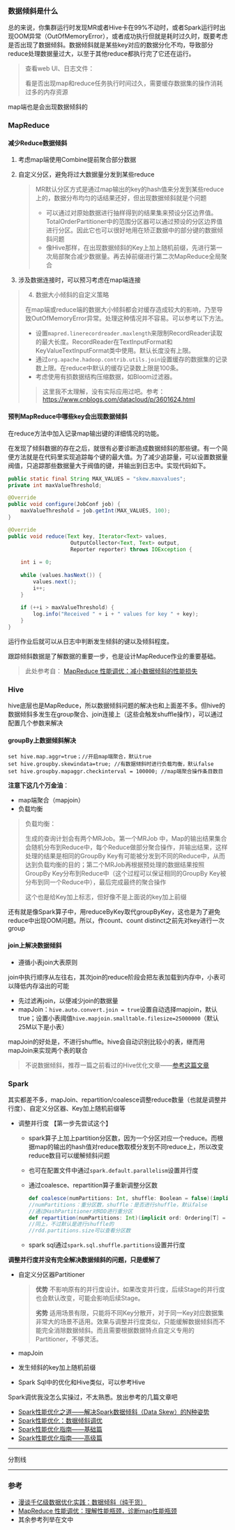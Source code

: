 ### 数据倾斜是什么

总的来说，你集群运行时发现MR或者Hive卡在99%不动时，或者Spark运行时出现OOM异常（OutOfMemoryError），或者成功执行但就是耗时过久时，既要考虑是否出现了数据倾斜。数据倾斜就是某些key对应的数据分化不均，导致部分reduce处理数据量过大，以至于其他reduce都执行完了它还在运行。

> 查看web UI、日志文件：
>
> 看是否出现map和reduce任务执行时间过久，需要缓存数据集的操作消耗过多的内存资源

map端也是会出现数据倾斜的

### MapReduce

#### 减少Reduce数据倾斜

1. 考虑map端使用Combine提前聚合部分数据

2. 自定义分区，避免将过大数据量分发到某些reduce

   > MR默认分区方式是通过map输出的key的hash值来分发到某些reduce上的，数据分布均匀的话结果还好，但出现数据倾斜就是个问题
   >
   > - 可以通过对原始数据进行抽样得到的结果集来预设分区边界值。TotalOrderPartitioner中的范围分区器可以通过预设的分区边界值进行分区。因此它也可以很好地用在矫正数据中的部分键的数据倾斜问题
   > - 像Hive那样，在出现数据倾斜的Key上加上随机前缀，先进行第一次局部聚合减少数据量。再去掉前缀进行第二次MapReduce全局聚合

3. 涉及数据连接时，可以预习考虑在map端连接

> 4. 数据大小倾斜的自定义策略
>
> 在map端或reduce端的数据大小倾斜都会对缓存造成较大的影响，乃至导致OutOfMemoryError异常。处理这种情况并不容易。可以参考以下方法。
>
> - 设置`mapred.linerecordreader.maxlength`来限制RecordReader读取的最大长度。RecordReader在TextInputFormat和KeyValueTextInputFormat类中使用。默认长度没有上限。
> - 通过`org.apache.hadoop.contrib.utils.join`设置缓存的数据集的记录数上限。在reduce中默认的缓存记录数上限是100条。
> - 考虑使用有损数据结构压缩数据，如Bloom过滤器。
>
> > 这里我不太理解，没有实际应用过吧。参考：<https://www.cnblogs.com/datacloud/p/3601624.html>

#### 预判MapReduce中哪些key会出现数据倾斜

在reduce方法中加入记录map输出键的详细情况的功能。



在发现了倾斜数据的存在之后，就很有必要诊断造成数据倾斜的那些键。有一个简便方法就是在代码里实现追踪每个键的最大值。为了减少追踪量，可以设置数据量阀值，只追踪那些数据量大于阀值的键，并输出到日志中。实现代码如下。

```java
public static final String MAX_VALUES = "skew.maxvalues";
private int maxValueThreshold;

@Override
public void configure(JobConf job) {
    maxValueThreshold = job.getInt(MAX_VALUES, 100);
}

@Override
public void reduce(Text key, Iterator<Text> values,
                    OutputCollector<Text, Text> output, 
                    Reporter reporter) throws IOException {
                    
    int i = 0;
    
    while (values.hasNext()) {
        values.next();
        i++;
    }
    
    if (++i > maxValueThreshold) {
        log.info("Received " + i + " values for key " + key);
    }
}
```

运行作业后就可以从日志中判断发生倾斜的键以及倾斜程度。

跟踪倾斜数据是了解数据的重要一步，也是设计MapReduce作业的重要基础。

>  此处参考自： [MapReduce 性能调优：减小数据倾斜的性能损失](https://www.cnblogs.com/datacloud/p/3601624.html)

### Hive

hive底层也是MapReduce，所以数据倾斜问题的解决也和上面差不多。但hive的数据倾斜多发生在group聚合、join连接上（这些会触发shuffle操作），可以通过配置几个参数来解决

#### groupBy上数据倾斜解决

```
set hive.map.aggr=true；//开启map端聚合，默认true
set hive.groupby.skewindata=true; //有数据倾斜时进行负载均衡，默认false
set hive.groupby.mapaggr.checkinterval = 100000; //map端聚合操作条目数目
```

**注意下这几个万金油**：

- map端聚合（mapjoin）
- 负载均衡

> 负载均衡：
>
> 生成的查询计划会有两个MRJob。第一个MRJob 中，Map的输出结果集合会随机分布到Reduce中，每个Reduce做部分聚合操作，并输出结果，这样处理的结果是相同的GroupBy Key有可能被分发到不同的Reduce中，从而达到负载均衡的目的；第二个MRJob再根据预处理的数据结果按照GroupBy Key分布到Reduce中（这个过程可以保证相同的GroupBy Key被分布到同一个Reduce中），最后完成最终的聚合操作
>
> 
>
> 这个也是给Key加上标志，但好像不是上面说的key加上前缀

还有就是像Spark算子中，用reduceByKey取代groupByKey，这也是为了避免reduce中出现OOM问题。所以，作count、count distinct之前先对key进行一次group

#### join上解决数据倾斜

- 遵循小表join大表原则

join中执行顺序从左往右，其次join的reduce阶段会把左表加载到内存中，小表可以降低内存溢出的可能

- 先过滤再join，以便减少join的数据量
- mapJoin：`hive.auto.convert.join = true`设置自动选择mapjoin，默认true；设置小表阈值`hive.mapjoin.smalltable.filesize=25000000`（默认25M以下是小表）

mapJoin的好处是，不进行shuffle。hive会自动识别比较小的表，继而用mapJoin来实现两个表的联合



> 不说数据倾斜，推荐一篇之前看过的Hive优化文章——[参考这篇文章](https://blog.csdn.net/MrLevo520/article/details/76339075)

### Spark

其实都差不多，mapJoin、repartition/coalesce调整reduce数量（也就是调整并行度）、自定义分区器、Key加上随机前缀等



- 调整并行度	【第一步先尝试这个】

  - spark算子上加上partition分区数，因为一个分区对应一个reduce。而根据map的输出的hash值对reduce数取模分发到不同reduce上，所以改变reduce数目可以缓解倾斜问题

  - 也可在配置文件中通过`spark.default.parallelism`设置并行度

  - 通过coalesce、repartition算子重新调整分区数

    ```scala
    def coalesce(numPartitions: Int, shuffle: Boolean = false)(implicit ord: Ordering[T] = null): RDD[T]
    //numPartitions：重分区数，shuffle：是否进行shuffle，默认false
    //通过HashPartitioner对RDD进行重分区
    def repartition(numPartitions: Int)(implicit ord: Ordering[T] = null): RDD[T]
    //同上，不过默认是进行shuffle的
    //rdd.partitions.size可以查看分区数
    ```

    

  - spark sql通过`spark.sql.shuffle.partitions`设置并行度

**调整并行度并没有完全解决数据倾斜的问题，只是缓解了**

- 自定义分区器Partitioner

  > **优势**
  > 不影响原有的并行度设计。如果改变并行度，后续Stage的并行度也会默认改变，可能会影响后续Stage。
  >
  > **劣势**
  > 适用场景有限，只能将不同Key分散开，对于同一Key对应数据集非常大的场景不适用。效果与调整并行度类似，只能缓解数据倾斜而不能完全消除数据倾斜。而且需要根据数据特点自定义专用的Partitioner，不够灵活。

- mapJoin

- 发生倾斜的key加上随机前缀

- Spark Sql中的优化和Hive类似，可以参考Hive

Spark调优我没怎么实操过，不太熟悉。放出参考的几篇文章吧

- [Spark性能优化之道——解决Spark数据倾斜（Data Skew）的N种姿势](<http://www.jasongj.com/spark/skew/?hmsr=toutiao.io&utm_medium=toutiao.io&utm_source=toutiao.io>)
- [Spark性能优化：数据倾斜调优](<https://www.iteblog.com/archives/1671.html>)
- [Spark性能优化指南——基础篇](https://tech.meituan.com/2016/04/29/spark-tuning-basic.html)
- [Spark性能优化指南——高级篇](https://tech.meituan.com/2016/05/12/spark-tuning-pro.html)

***

分割线

***

### 参考

- [漫谈千亿级数据优化实践：数据倾斜（纯干货）](https://segmentfault.com/a/1190000009166436)
- [MapReduce 性能调优：理解性能瓶颈，诊断map性能瓶颈](https://www.cnblogs.com/datacloud/p/3591981.html)
- 其余参考列举在文中

